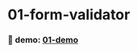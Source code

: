 # 01-form-validator

### :eyes: demo: [01-demo](http://47.98.249.108:3001/01-form-validator/index.html)

